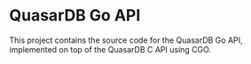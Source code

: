 # QuasarDB Go API

This project contains the source code for the QuasarDB Go API, implemented on top of the QuasarDB C API using CGO.
